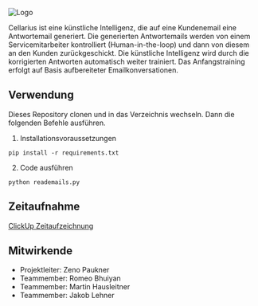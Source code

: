 ![Logo](https://user-images.githubusercontent.com/55828102/144297265-cbb2f6fe-d3a0-462e-a3cf-f454cf0dc615.png)

Cellarius ist eine künstliche Intelligenz, die auf eine Kundenemail eine Antwortemail generiert. Die generierten Antwortemails werden von einem Servicemitarbeiter kontrolliert (Human-in-the-loop) und dann von diesem an den Kunden zurückgeschickt. Die künstliche Intelligenz wird durch die korrigierten Antworten automatisch weiter trainiert. Das Anfangstraining erfolgt auf Basis aufbereiteter Emailkonversationen.
  
## Verwendung
Dieses Repository clonen und in das Verzeichnis wechseln. Dann die folgenden Befehle ausführen.
1. Installationsvoraussetzungen

```pip install -r requirements.txt```

2. Code ausführen

```python reademails.py```

## Zeitaufnahme
[ClickUp Zeitaufzeichnung](https://sharing.clickup.com/l/h/5-90560575-1/a95ad6e55acd517)


## Mitwirkende
- Projektleiter: Zeno Paukner
- Teammember: Romeo Bhuiyan
- Teammember: Martin Hausleitner
- Teammember: Jakob Lehner
